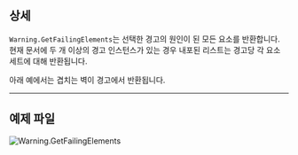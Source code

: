 ## 상세
`Warning.GetFailingElements`는 선택한 경고의 원인이 된 모든 요소를 반환합니다. 현재 문서에 두 개 이상의 경고 인스턴스가 있는 경우 내포된 리스트는 경고당 각 요소 세트에 대해 반환됩니다.

아래 예에서는 겹치는 벽이 경고에서 반환됩니다.
___
## 예제 파일

![Warning.GetFailingElements](./Revit.Application.Warning.GetFailingElements_img.jpg)
